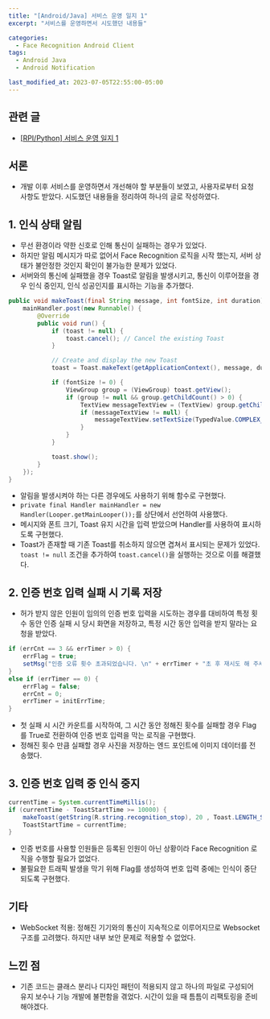 ```yaml
---
title: "[Android/Java] 서비스 운영 일지 1"
excerpt: "서비스를 운영하면서 시도했던 내용들"

categories:
  - Face Recognition Android Client
tags:
  - Android Java
  - Android Notification

last_modified_at: 2023-07-05T22:55:00-05:00
---
```

## 관련 글
- [[RPI/Python] 서비스 운영 일지 1](https://yeonhl.github.io/face%20recognition%20android%20client/rpi-python-operation-log-1/)

## 서론
- 개발 이후 서비스를 운영하면서 개선해야 할 부분들이 보였고, 사용자로부터 요청 사항도 받았다. 시도했던 내용들을 정리하여 하나의 글로 작성하였다.

## 1. 인식 상태 알림
- 무선 환경이라 약한 신호로 인해 통신이 실패하는 경우가 있었다.
- 하지만 알림 메시지가 따로 없어서 Face Recognition 로직을 시작 했는지, 서버 상태가 불안정한 것인지 확인이 불가능한 문제가 있었다.
- 서버와의 통신에 실패했을 경우 Toast로 알림을 발생시키고, 통신이 이루어졌을 경우 인식 중인지, 인식 성공인지를 표시하는 기능을 추가했다.

```java
public void makeToast(final String message, int fontSize, int duration) {
    mainHandler.post(new Runnable() {
        @Override
        public void run() {
            if (toast != null) {
                toast.cancel(); // Cancel the existing Toast
            }

            // Create and display the new Toast
            toast = Toast.makeText(getApplicationContext(), message, duration);

            if (fontSize != 0) {
                ViewGroup group = (ViewGroup) toast.getView();
                if (group != null && group.getChildCount() > 0) {
                    TextView messageTextView = (TextView) group.getChildAt(0);
                    if (messageTextView != null) {
                        messageTextView.setTextSize(TypedValue.COMPLEX_UNIT_DIP, fontSize);
                    }
                }
            }

            toast.show();
        }
    });
}
```
- 알림을 발생시켜야 하는 다른 경우에도 사용하기 위해 함수로 구현했다.
- `private final Handler mainHandler = new Handler(Looper.getMainLooper());`를 상단에서 선언하여 사용했다.
- 메시지와 폰트 크기, Toast 유지 시간을 입력 받았으며 Handler를 사용하여 표시하도록 구현했다.
- Toast가 존재할 때 기존 Toast를 취소하지 않으면 겹쳐서 표시되는 문제가 있었다. `toast != null` 조건을 추가하여 `toast.cancel()`을 실행하는 것으로 이를 해결했다.

## 2. 인증 번호 입력 실패 시 기록 저장
- 허가 받지 않은 인원이 임의의 인증 번호 입력을 시도하는 경우를 대비하여 특정 횟수 동안 인증 실패 시 당시 화면을 저장하고, 특정 시간 동안 입력을 받지 말라는 요청을 받았다. 

```java
if (errCnt == 3 && errTimer > 0) {
    errFlag = true;
    setMsg("인증 오류 횟수 초과되었습니다. \n" + errTimer + "초 후 재시도 해 주세요", 0);
} 
else if (errTimer == 0) {
    errFlag = false;
    errCnt = 0;
    errTimer = initErrTime;
}

```
- 첫 실패 시 시간 카운트를 시작하여, 그 시간 동안 정해진 횟수를 실패할 경우 Flag를 True로 전환하여 인증 번호 입력을 막는 로직을 구현했다.
- 정해진 횟수 만큼 실패할 경우 사진을 저장하는 엔드 포인트에 이미지 데이터를 전송했다.

## 3. 인증 번호 입력 중 인식 중지

```java
currentTime = System.currentTimeMillis();
if (currentTime - ToastStartTime >= 10000) {
    makeToast(getString(R.string.recognition_stop), 20 , Toast.LENGTH_SHORT);
    ToastStartTime = currentTime;
}
```
- 인증 번호를 사용할 인원들은 등록된 인원이 아닌 상황이라 Face Recognition 로직을 수행할 필요가 없었다.
- 불필요한 트래픽 발생을 막기 위해 Flag를 생성하여 번호 입력 중에는 인식이 중단되도록 구현했다.

## 기타
- WebSocket 적용: 정해진 기기와의 통신이 지속적으로 이루어지므로 Websocket 구조를 고려했다. 하지만 내부 보안 문제로 적용할 수 없었다.

## 느낀 점
- 기존 코드는 클래스 분리나 디자인 패턴이 적용되지 않고 하나의 파일로 구성되어 유지 보수나 기능 개발에 불편함을 겪었다. 시간이 있을 때 틈틈이 리팩토링을 준비해야겠다.